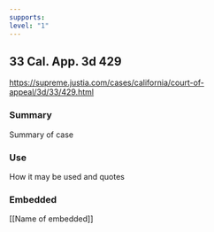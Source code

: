 ```yaml
---
supports: 
level: "1"
---
```

## 33 Cal. App. 3d 429

https://supreme.justia.com/cases/california/court-of-appeal/3d/33/429.html

### Summary

Summary of case

### Use

How it may be used and quotes

### Embedded

[[Name of embedded]]